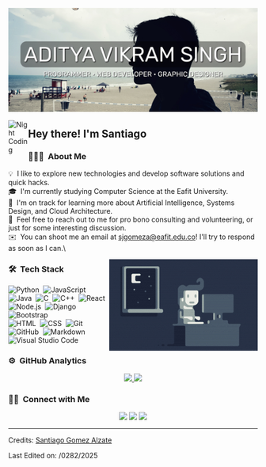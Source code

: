 ![Aditya Vikram Singh Banner](https://raw.githubusercontent.com/AVS1508/AVS1508/master/assets/Aditya%20Vikram%20Singh%20Banner.jpg)

<img alt="Night Coding" src="./assets/Hand%20Wave.gif" width='40' align="left"/><h2>Hey there! I'm Santiago</h2>

<!-- ## 👋 &nbsp;Hey there! I'm Santiago -->

### 👨🏻‍💻 &nbsp;About Me

💡 &nbsp;I like to explore new technologies and develop software solutions and quick hacks.\
🎓 &nbsp;I'm currently studying Computer Science at the Eafit University.\
🌱 &nbsp;I'm on track for learning more about Artificial Intelligence, Systems Design, and Cloud Architecture.\
💬 &nbsp;Feel free to reach out to me for pro bono consulting and volunteering, or just for some interesting discussion.\
✉️ &nbsp;You can shoot me an email at sjgomeza@eafit.edu.co! I'll try to respond as soon as I can.\

<img alt="Night Coding" src="https://raw.githubusercontent.com/AVS1508/AVS1508/master/assets/Night-Coding.gif" align="right"/>

### 🛠 &nbsp;Tech Stack

![Python](https://img.shields.io/badge/-Python-05122A?style=flat&logo=python)&nbsp;
![JavaScript](https://img.shields.io/badge/-JavaScript-05122A?style=flat&logo=javascript)&nbsp;
![Java](https://img.shields.io/badge/-Java-05122A?style=flat&logo=Java&logoColor=FFA518)&nbsp;
![C](https://img.shields.io/badge/-C-05122A?style=flat&logo=C&logoColor=A8B9CC)&nbsp;
![C++](https://img.shields.io/badge/-C++-05122A?style=flat&logo=C%2B%2B&logoColor=00599C)&nbsp;
![React](https://img.shields.io/badge/-React-05122A?style=flat&logo=react)&nbsp;
![Node.js](https://img.shields.io/badge/-Node.js-05122A?style=flat&logo=node.js)&nbsp;
![Django](https://img.shields.io/badge/-Django-05122A?style=flat&logo=django&logoColor=092E20)&nbsp;
![Bootstrap](https://img.shields.io/badge/-Bootstrap-05122A?style=flat&logo=bootstrap&logoColor=563D7C)\
![HTML](https://img.shields.io/badge/-HTML-05122A?style=flat&logo=HTML5)&nbsp;
![CSS](https://img.shields.io/badge/-CSS-05122A?style=flat&logo=CSS3&logoColor=1572B6)&nbsp;
![Git](https://img.shields.io/badge/-Git-05122A?style=flat&logo=git)&nbsp;
![GitHub](https://img.shields.io/badge/-GitHub-05122A?style=flat&logo=github)&nbsp;
![Markdown](https://img.shields.io/badge/-Markdown-05122A?style=flat&logo=markdown)\
![Visual Studio Code](https://img.shields.io/badge/-Visual%20Studio%20Code-05122A?style=flat&logo=visual-studio-code&logoColor=007ACC)&nbsp;

### ⚙️ &nbsp;GitHub Analytics

<p align="center">
<a href="https://github.com/santig005">
  <img height="180em" src="https://github-readme-stats-eight-theta.vercel.app/api?username=santig005&show_icons=true&theme=algolia&include_all_commits=true&count_private=true"/>
  <img height="180em" src="https://github-readme-stats-eight-theta.vercel.app/api/top-langs/?username=AVS1508&layout=compact&langs_count=8&theme=algolia"/>
</a>
</p>

### 🤝🏻 &nbsp;Connect with Me

<p align="center">
<a href="https://linkedin.com/in/santiago-gomez-alzate"><img src="https://img.shields.io/badge/-Aditya%20Vikram%20Singh-0077B5?style=flat&logo=Linkedin&logoColor=white"/></a>
<a href="mailto:sjgomeza@efit.edu.co"><img src="https://img.shields.io/badge/-avsingh@umass.edu-D14836?style=flat&logo=Gmail&logoColor=white"/></a>
<a href="https://instagram.com/santiagom"><img src="https://img.shields.io/badge/-@adityavs__-E4405F?style=flat&logo=Instagram&logoColor=white"/></a>
</p>

-----
Credits: [Santiago Gomez Alzate](https://github.com/santig005)

Last Edited on: /0282/2025
